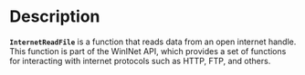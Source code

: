 # Description

**`InternetReadFile`** is a function that reads data from an open internet handle. This function is part of the WinINet API, which provides a set of functions for interacting with internet protocols such as HTTP, FTP, and others.

